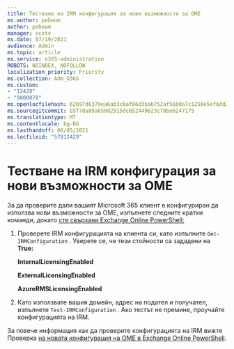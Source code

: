 ```yaml
---
title: Тестване на IRM конфигурация за нови възможности за OME
ms.author: pebaum
author: pebaum
manager: scotv
ms.date: 07/19/2021
audience: Admin
ms.topic: article
ms.service: o365-administration
ROBOTS: NOINDEX, NOFOLLOW
localization_priority: Priority
ms.collection: Adm_O365
ms.custom:
- "12428"
- "9000078"
ms.openlocfilehash: 62697d6379ea6ab3c6af86d3bab752af560da7c1250e5ef6dd2a3eae8023a05e
ms.sourcegitcommit: b5f7da89a650d2915dc652449623c78be6247175
ms.translationtype: MT
ms.contentlocale: bg-BG
ms.lasthandoff: 08/05/2021
ms.locfileid: "57812429"
---
```

# <a name="test-irm-configuration-for-new-ome-capabilities"></a>Тестване на IRM конфигурация за нови възможности за OME

За да проверите дали вашият Microsoft 365 клиент е конфигуриран да използва нови възможности за OME, изпълнете следните кратки команди, докато [сте свързани Exchange Online PowerShell:](/powershell/exchange/exchange-online-powershell)


1. Проверете IRM конфигурацията на клиента си, като изпълните `Get-IRMConfiguration` . Уверете се, че тези стойности са зададени на **True:**
    
    **InternalLicensingEnabled**
    
    **ExternalLicensingEnabled**
    
    **AzureRMSLicensingEnabled**

2. Като използвате вашия домейн, адрес на подател и получател, изпълнете `Test-IRMConfiguration` . Ако тестът не премине, проучайте конфигурацията на IRM.

За повече информация как да проверите конфигурацията на IRM вижте Проверка [на новата конфигурация на OME в Exchange Online PowerShell](/microsoft-365/compliance/set-up-new-message-encryption-capabilities#verify-new-ome-configuration-in-exchange-online-powershell).